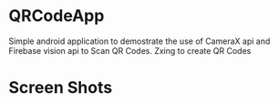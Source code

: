 # QRCodeApp
Simple android application to demostrate the use of CameraX api and Firebase vision api to Scan QR Codes. Zxing to create QR Codes

# Screen Shots
